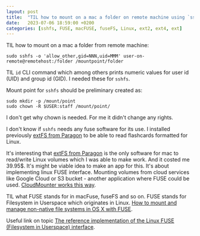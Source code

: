 ```yaml
---
layout: post
title:  "TIL how to mount on a mac a folder on remote machine using `sshfs`"
date:   2023-07-06 18:59:00 +0200
categories: [sshfs, FUSE, macFUSE, fuseFS, Linux, ext2, ext4, ext]
---
```

TIL how to mount on a mac a folder from remote machine:

```
sudo sshfs -o 'allow_other,gid=NNN,uid=MMM' user-on-remote@remotehost:/folder /mountpoint/folder
```

TIL `id` CLI command which among others prints numeric values for user id (UID) and group id (GID). I needed these for `sshfs`.


Mount point for `sshfs` should be preliminary created as:

```
sudo mkdir -p /mount/point
sudo chown -R $USER:staff /mount/point/
```

I don't get why chown is needed. For me it didn't change any rights.

I don't know if `sshfs` needs any fuse software for its use. I installed previously [extFS from Paragon](https://www.paragon-software.com/home/extfs-mac/) to be able to read flashcards formatted for Linux.

It's interesting that [extFS from Paragon](https://www.paragon-software.com/home/extfs-mac/) is the only software for mac to read/write Linux volumes which I was able to make work. And it costed me 39.95$. It's might be viable idea to make an app for this. It's about implementing linux FUSE interface. Mounting volumes from cloud services like Google Cloud or S3 bucket - another application where FUSE could be used. [CloudMounter works this way](https://mac.eltima.com/what-is-fuse.html).

TIL what FUSE stands for in macFuse, fuseFS and so on. FUSE stands for Filesystem in Userspace which originates in Linux. [How to mount and manage non-native file systems in OS X with FUSE](https://www.macworld.com/article/224627/how-to-mount-and-manage-non-native-file-systems-in-os-x-with-fuse.html). 

Useful link on topic [The reference implementation of the Linux FUSE (Filesystem in Userspace) interface](https://github.com/libfuse/libfuse).
